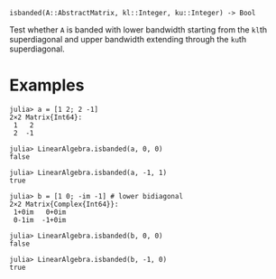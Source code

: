 ```
isbanded(A::AbstractMatrix, kl::Integer, ku::Integer) -> Bool
```

Test whether `A` is banded with lower bandwidth starting from the `kl`th superdiagonal and upper bandwidth extending through the `ku`th superdiagonal.

# Examples

```jldoctest
julia> a = [1 2; 2 -1]
2×2 Matrix{Int64}:
 1   2
 2  -1

julia> LinearAlgebra.isbanded(a, 0, 0)
false

julia> LinearAlgebra.isbanded(a, -1, 1)
true

julia> b = [1 0; -im -1] # lower bidiagonal
2×2 Matrix{Complex{Int64}}:
 1+0im   0+0im
 0-1im  -1+0im

julia> LinearAlgebra.isbanded(b, 0, 0)
false

julia> LinearAlgebra.isbanded(b, -1, 0)
true
```
